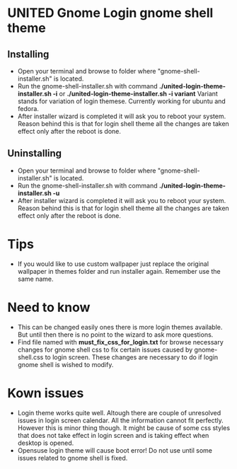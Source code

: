 # UNITED Gnome Login gnome shell theme

## Installing

* Open your terminal and browse to folder where "gnome-shell-installer.sh" is located.
* Run the gnome-shell-installer.sh with command **./united-login-theme-installer.sh -i** or **./united-login-theme-installer.sh -i variant** Variant stands for variation of login themese. Currently working for ubuntu and fedora.
* After installer wizard is completed it will ask you to reboot your system. Reason behind this is 
that for login shell theme all the changes are taken effect only after the reboot is done. 

## Uninstalling

* Open your terminal and browse to folder where "gnome-shell-installer.sh" is located.
* Run the gnome-shell-installer.sh with command **./united-login-theme-installer.sh -u**
* After installer wizard is completed it will ask you to reboot your system. Reason behind this is 
that for login shell theme all the changes are taken effect only after the reboot is done. 

# Tips

* If you would like to use custom wallpaper just replace the original wallpaper in themes folder and run installer again. Remember use the same name.

# Need to know

* This can be changed easily ones there is more login themes available. But until then there is no point to the wizard
to ask more questions.
* Find file named with **must_fix_css_for_login.txt** for browse necessary changes for gnome shell css to fix certain issues 
caused by gnome-shell.css to login screen. These changes are necessary to do if login gnome shell is wished to modify.

# Kown issues

* Login theme works quite well. Altough there are couple of unresolved issues in login screen calendar. All the information cannot fit 
perfectly. However this is minor thing though. It might be cause of some css styles that does not take effect in login screen and is taking 
effect when desktop is opened.
* Opensuse login theme will cause boot error! Do not use until some issues related to gnome shell is fixed.
